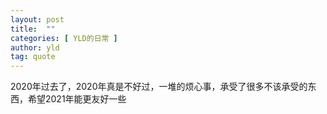 ```yaml
---
layout: post
title:  ""
categories: [ YLD的日常 ]
author: yld
tag: quote
---
```


2020年过去了，2020年真是不好过，一堆的烦心事，承受了很多不该承受的东西，希望2021年能更友好一些
